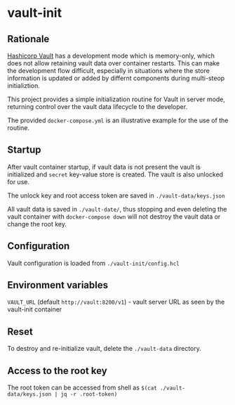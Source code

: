 # vault-init
## Rationale
[Hashicorp Vault](https://www.vaultproject.io/) has a development mode which is memory-only, which does not allow retaining vault data over container restarts. This can make the development flow difficult, especially in situations where the store information is updated or added by differnt components during multi-steop initializtion.

This project provides a simple initialization routine for Vault in server mode, returning control over the vault data lifecycle to the developer.

The provided `docker-compose.yml` is an illustrative example for the use of the routine.

## Startup
After vault container startup, if vault data is not present the vault is initialized and `secret` key-value store is created. The vault is also unlocked for use.

The unlock key and root access token are saved in `./vault-data/keys.json`

All vault data is saved in `./vault-date/`, thus stopping and even deleting the vault container with `docker-compose down` will not destroy the vault data or change the root key.

## Configuration
Vault configuration is loaded from `./vault-init/config.hcl`

## Environment variables
`VAULT_URL` (default `http://vault:8200/v1`) - vault server URL as seen by the vault-init container

## Reset
To destroy and re-initialize vault, delete the `./vault-data` directory.

## Access to the root key
The root token can be accessed from shell as `$(cat ./vault-data/keys.json | jq -r .root-token)`

